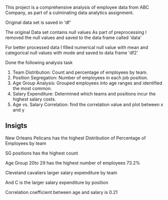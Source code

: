 This project is a comprehensive analysis of employee data from ABC Company, as part of a culminating data analytics assignment.

Original data set is saved in 'df'

The original Data set contains null values 
As part of preprocessing I removed the null values and saved to the data frame called 'data'

For better processed data I filled numerical null value with mean and categorical null values with mode and saved to data frame 'df2'

Done the following analysis task 

1. Team Distribution: Count and percentage of employees by team.
2. Position Segregation: Number of employees in each job position.
3. Age Group Analysis: Grouped employees into age ranges and identified the most common.
4. Salary Expenditure: Determined which teams and positions incur the highest salary costs.
5. Age vs. Salary Correlation: find the correlation value and plot between x and y

Insigts
--------

New Orleans Pelicans has the highest Distribution of Percentage of Employees by team

SG positions has the highest count

Age Group 20to 29 has the highest number of employees 73.2%

Cleveland cavaliers larger salary expenditure by team

And C is the larger salary expenditure by position

Correlation coefficient between age and salary is 0.21
